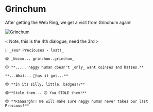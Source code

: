 # Grinchum

After getting the Web Ring, we get a visit from Grinchum again!

![Grinchum](/img/fountain/grinchum.png)

< Note, this is the 4th dialogue, need the 3rd >

```
🥺 _Four Preciouses - lost!_

😫 _Noooo... grinchum..grinchum_

😐 **..... naggy human doesn't _only_ want coinses and hatses.**

**...What... 🤨has it got...**

😠 **in its silly, little, badges!?**

😧**Stole them... 😠 You STOLE them!**

😡 **Raaaargh!! We will make sure naggy human never takes our last Precious!**
```